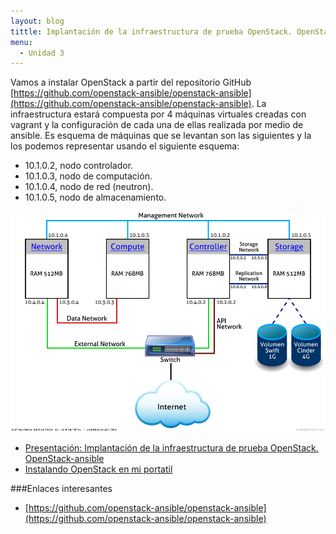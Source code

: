 ```yaml
---
layout: blog
tittle: Implantación de la infraestructura de prueba OpenStack. OpenStack-ansible
menu:
  - Unidad 3
---
```


Vamos a instalar OpenStack a partir del repositorio GitHub [https://github.com/openstack-ansible/openstack-ansible](https://github.com/openstack-ansible/openstack-ansible).
La infraestructura estará compuesta por 4 máquinas virtuales creadas con vagrant y la configuración de cada una de ellas realizada por medio de ansible.
Es esquema de máquinas que se levantan son las siguientes y la los podemos representar usando el siguiente esquema:

* 10.1.0.2, nodo controlador.
* 10.1.0.3, nodo de computación.
* 10.1.0.4, nodo de red (neutron).
* 10.1.0.5, nodo de almacenamiento.

![esquema máquinas](img/InstalandoOpenStackEnMiPortatil.jpg "Esquema máquinas virtuales")

* [Presentación: Implantación de la infraestructura de prueba OpenStack. OpenStack-ansible](presentacion_os_ansible)
* [Instalando OpenStack en mi portatil](http://www.josedomingo.org/pledin/2014/02/instalando-openstack-en-mi-portatil/)

###Enlaces interesantes

* [https://github.com/openstack-ansible/openstack-ansible](https://github.com/openstack-ansible/openstack-ansible)
